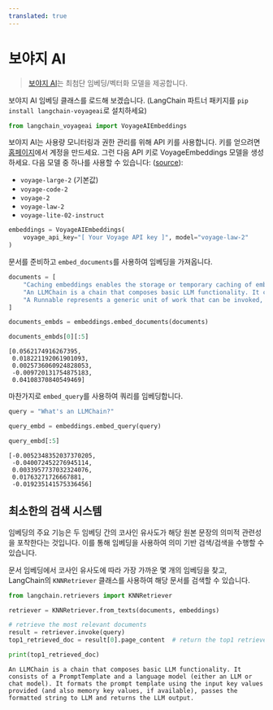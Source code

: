 ```yaml
---
translated: true
---
```


# 보야지 AI

>[보야지 AI](https://www.voyageai.com/)는 최첨단 임베딩/벡터화 모델을 제공합니다.

보야지 AI 임베딩 클래스를 로드해 보겠습니다. (LangChain 파트너 패키지를 `pip install langchain-voyageai`로 설치하세요)

```python
from langchain_voyageai import VoyageAIEmbeddings
```

보야지 AI는 사용량 모니터링과 권한 관리를 위해 API 키를 사용합니다. 키를 얻으려면 [홈페이지](https://www.voyageai.com)에서 계정을 만드세요. 그런 다음 API 키로 VoyageEmbeddings 모델을 생성하세요. 다음 모델 중 하나를 사용할 수 있습니다: ([source](https://docs.voyageai.com/docs/embeddings)):

- `voyage-large-2` (기본값)
- `voyage-code-2`
- `voyage-2`
- `voyage-law-2`
- `voyage-lite-02-instruct`

```python
embeddings = VoyageAIEmbeddings(
    voyage_api_key="[ Your Voyage API key ]", model="voyage-law-2"
)
```

문서를 준비하고 `embed_documents`를 사용하여 임베딩을 가져옵니다.

```python
documents = [
    "Caching embeddings enables the storage or temporary caching of embeddings, eliminating the necessity to recompute them each time.",
    "An LLMChain is a chain that composes basic LLM functionality. It consists of a PromptTemplate and a language model (either an LLM or chat model). It formats the prompt template using the input key values provided (and also memory key values, if available), passes the formatted string to LLM and returns the LLM output.",
    "A Runnable represents a generic unit of work that can be invoked, batched, streamed, and/or transformed.",
]
```

```python
documents_embds = embeddings.embed_documents(documents)
```

```python
documents_embds[0][:5]
```

```output
[0.0562174916267395,
 0.018221192061901093,
 0.0025736060924828053,
 -0.009720131754875183,
 0.04108370840549469]
```

마찬가지로 `embed_query`를 사용하여 쿼리를 임베딩합니다.

```python
query = "What's an LLMChain?"
```

```python
query_embd = embeddings.embed_query(query)
```

```python
query_embd[:5]
```

```output
[-0.0052348352037370205,
 -0.040072452276945114,
 0.0033957737032324076,
 0.01763271726667881,
 -0.019235141575336456]
```

## 최소한의 검색 시스템

임베딩의 주요 기능은 두 임베딩 간의 코사인 유사도가 해당 원본 문장의 의미적 관련성을 포착한다는 것입니다. 이를 통해 임베딩을 사용하여 의미 기반 검색/검색을 수행할 수 있습니다.

문서 임베딩에서 코사인 유사도에 따라 가장 가까운 몇 개의 임베딩을 찾고, LangChain의 `KNNRetriever` 클래스를 사용하여 해당 문서를 검색할 수 있습니다.

```python
from langchain.retrievers import KNNRetriever

retriever = KNNRetriever.from_texts(documents, embeddings)

# retrieve the most relevant documents
result = retriever.invoke(query)
top1_retrieved_doc = result[0].page_content  # return the top1 retrieved result

print(top1_retrieved_doc)
```

```output
An LLMChain is a chain that composes basic LLM functionality. It consists of a PromptTemplate and a language model (either an LLM or chat model). It formats the prompt template using the input key values provided (and also memory key values, if available), passes the formatted string to LLM and returns the LLM output.
```

